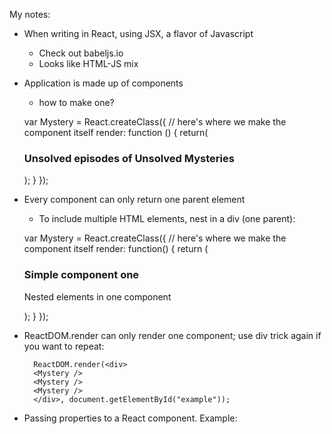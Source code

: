 My notes:

- When writing in React, using JSX, a flavor of Javascript

  - Check out babeljs.io
  - Looks like HTML-JS mix

- Application is made up of components

  - how to make one?

  var Mystery = React.createClass({
  // here's where we make the component itself
  render: function () {
  return(<h3>Unsolved episodes of Unsolved Mysteries</h3>);
  }
  });

- Every component can only return one parent element

  - To include multiple HTML elements, nest in a div (one parent):

  var Mystery = React.createClass({
  // here's where we make the component itself
  render: function() {
  return (
  <div>
  <h3>Simple component one</h3>
  <p>Nested elements in one component</p>
  </div>
  );
  }
  });

- ReactDOM.render can only render one component; use div trick again if you want to repeat:

        ReactDOM.render(<div>
        <Mystery />
        <Mystery />
        <Mystery />
        </div>, document.getElementById("example"));

- Passing properties to a React component. Example:

    <script type="text/babel">
      var UnsolvedMystery = React.createClass({
        render: function() {
          return (
            <div>
              <h1>{this.props.title}</h1>
              <h2>{this.props.summary}</h2>
            </div>
          );
        }
      });
  
      ReactDOM.render(
        <UnsolvedMystery
          title="Lucy Loo Hoo"
          summary="Mysterious things happening"
        />,
        document.getElementById("example")
      );

- Event handling and child property:

    var LoveNote = React.createClass({
        edit: function() {
          alert("Editing now");
        },

        remove: function() {
          alert("Removing now");
        },

        render: function() {
          return (
            <div className="commentContainer">
              <div className="commentText">{this.props.children}</div>
              <button onClick={this.edit} className="button-primary">
                Edit
              </button>
              <button onClick={this.remove} className="button-danger">
                Remove
              </button>
            </div>
          );
        }
      });

      ReactDOM.render(
        <div className="board">
          <LoveNote>Here's a pb&j because I love you</LoveNote>
          <LoveNote>I fed the dog because I love you</LoveNote>
          <LoveNote>Let's go to the discotheque because I love you</LoveNote>
        </div>,
        document.getElementById("example")
      );

- Properties vs States: states can change, properties cannot
    - Both are ways to customize components

    Example: 

      var CheckBox = React.createClass({

        // getInitialState is a built-in function
        getInitialState() {
            return {checked: true}
        },

        handleChecked: function() {
            this.setState({checked: !this.state.checked})
        },

        render: function() {
          var message;
          if (this.state.checked) {
            message = "checked it!";
          } else {
            message = "didn't check it!";
          }
          return (
            <div>
              <input type="checkbox" onChange={this.handleChecked} defaultChecked={this.state.checked} />
              <h3>You {message}</h3>
            </div>
          );
        }
      });

- Using states to switch between a view mode and edit mode in simple LoveNotes app
    - Remember when using states: use getInitialState function

---

![](http://i.imgur.com/5Bqs5zi.png)

React boilerplate thenewboston tutorials.

## Getting started

To get started simply download the repo using the link below. All required files are included.

https://github.com/buckyroberts/React-Boilerplate/archive/master.zip

## Setting up Gulp (optional)

You can also use Gulp to add additional build tasks. To use, follow the instructions below.

Navigate to the root directory and run the following command:

```
> npm install
```

After modules are installed, you can start watching for SCSS changes using the command:

```
> gulp
```

You can install more modules and configure them in the **gulpfile.js** file as needed.

## Links

- [Support thenewboston](https://www.patreon.com/thenewboston)
- [thenewboston.com](https://thenewboston.com/)
- [Facebook](https://www.facebook.com/TheNewBoston-464114846956315/)
- [Twitter](https://twitter.com/bucky_roberts)
- [Google+](https://plus.google.com/+BuckyRoberts)
- [reddit](https://www.reddit.com/r/thenewboston/)
